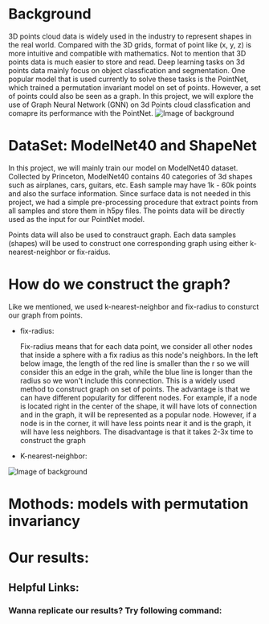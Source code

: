 # Background
3D points cloud data is widely used in the industry to represent shapes in the real world. Compared with the 3D grids, format of point like (x, y, z) is more intuitive and compatible with mathematics. Not to mention that 3D points data is much easier to store and read. Deep learning tasks on 3d points data mainly focus on object classfication and segmentation. One popular model that is used currently to solve these tasks is the PointNet, which trained a permutation invariant model on set of points. However, a set of points could also be seen as a graph. In this project, we will explore the use of Graph Neural Network (GNN) on 3d Points cloud classfication and comapre its performance with the PointNet. 
![Image of background](https://raw.githubusercontent.com/ctwayen/Graph-Neural-Network-on-3D-Points/main/images/background.PNG)

# DataSet: ModelNet40 and ShapeNet
In this project, we will mainly train our model on ModelNet40 dataset. Collected by Princeton, ModelNet40 contains 40 categories of 3d shapes such as airplanes, cars, guitars, etc. Eash sample may have 1k - 60k points and also the surface information. Since surface data is not needed in this project, we had a simple pre-processing procedure that extract points from all samples and store them in h5py files. The points data will be directly used as the input for our PointNet model. 

Points data will also be used to constrauct graph. Each data samples (shapes) will be used to construct one corresponding graph using either k-nearest-neighbor or fix-raidus. 


# How do we construct the graph?
Like we mentioned, we used k-nearest-neighbor and fix-radius to consturct our graph from points.

* fix-radius:

    Fix-radius means that for each data point, we consider all other nodes that inside a sphere with a fix radius as this node's neighbors. In the left below image, the length of the red line is smaller than the r so we will consider this an edge in the grah, while the blue line is longer than the radius so we won't include this connection. This is a widely used method to construct graph on set of points. The advantage is that we can have different popularity for different nodes. For example, if a node is located right in the center of the shape, it will have lots of connection and in the graph, it will be represented as a popular node. However, if a node is in the corner, it will have less points near it and is the graph, it will have less neighbors. The disadvantage is that it takes 2-3x time to construct the graph

* K-nearest-neighbor:

    
![Image of background](https://raw.githubusercontent.com/ctwayen/Graph-Neural-Network-on-3D-Points/main/images/dataset.PNG)

# Mothods: models with permutation invariancy

# Our results:

## Helpful Links:

### Wanna replicate our results? Try following command: